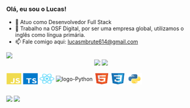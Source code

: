 ### Olá, eu sou o Lucas!

- 🔭 Atuo como Desenvolvedor Full Stack
- 🌱 Trabalho na OSF Digital, por ser uma empresa global, utilizamos o inglês como língua primária.
- 📫 Fale comigo aqui: lucasmbrute614@gmail.com

<div>
  <img src="https://scontent.xx.fbcdn.net/v/t1.15752-9/277616146_1337233196770486_5362818992956203697_n.jpg?stp=dst-jpg_p75x225&_nc_cat=101&ccb=1-5&_nc_sid=aee45a&_nc_ohc=2AtEkeD6OTQAX9V9Yb_&_nc_ad=z-m&_nc_cid=0&_nc_ht=scontent.xx&oh=03_AVIu_x2rpSY1vlWaDZH2A6F_oBAvCeM47YiPvtESdHC9cQ&oe=6278D075"/>
</div>
<div align="center">
  <img height="180em" src="https://github-readme-stats.vercel.app/api?username=lucasmbrute2&show_icons=true&theme=dracula&include_all_commits=true&count_private=true"/>
  <img height="180em" src="https://github-readme-stats.vercel.app/api/top-langs/?username=lucasmbrute2&layout=compact&langs_count=7&theme=dracula"/>
</div>
<div style="display: inline_block"><br>
  <img align="center" alt="logo-Js" height="30" width="40" src="https://raw.githubusercontent.com/devicons/devicon/master/icons/javascript/javascript-plain.svg">
  <img align="center" alt="logo-Ts" height="30" width="40" src="https://raw.githubusercontent.com/devicons/devicon/master/icons/typescript/typescript-plain.svg">
  <img align="center" alt="logo-React" height="30" width="40" src="https://raw.githubusercontent.com/devicons/devicon/master/icons/react/react-original.svg">
   <img align="center" alt="logo-Python" height="30" width="40" src= "https://cdn.jsdelivr.net/gh/devicons/devicon/icons/nestjs/nestjs-plain.svg" >
  <img align="center" alt="logo-HTML" height="30" width="40" src="https://raw.githubusercontent.com/devicons/devicon/master/icons/html5/html5-original.svg">
  <img align="center" alt="logo-CSS" height="30" width="40" src="https://raw.githubusercontent.com/devicons/devicon/master/icons/css3/css3-original.svg">
  <img align="center" alt="logo-Python" height="30" width="40" src="https://raw.githubusercontent.com/devicons/devicon/master/icons/python/python-original.svg">
  </div>
  
  ##
  <div>
    <a href="https://www.linkedin.com/in/lucas-victor-de-souza-dantas" target="_blank"><img src="https://img.shields.io/badge/-LinkedIn-%230077B5?style=for-the-badge&logo=linkedin&logoColor=white" target="_blank"></a> 
      <a href="https://www.instagram.com/lucas_soruz/" target="_blank"><img src="https://img.shields.io/badge/-Instagram-%23E4405F?style=for-the-badge&logo=instagram&logoColor=white" target="_blank"></a>
  
  </div>
